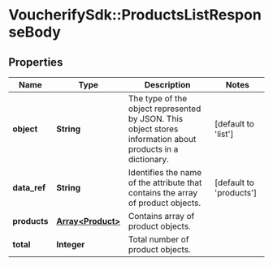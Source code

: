 # VoucherifySdk::ProductsListResponseBody

## Properties

| Name | Type | Description | Notes |
| ---- | ---- | ----------- | ----- |
| **object** | **String** | The type of the object represented by JSON. This object stores information about products in a dictionary. | [default to &#39;list&#39;] |
| **data_ref** | **String** | Identifies the name of the attribute that contains the array of product objects. | [default to &#39;products&#39;] |
| **products** | [**Array&lt;Product&gt;**](Product.md) | Contains array of product objects. |  |
| **total** | **Integer** | Total number of product objects. |  |

